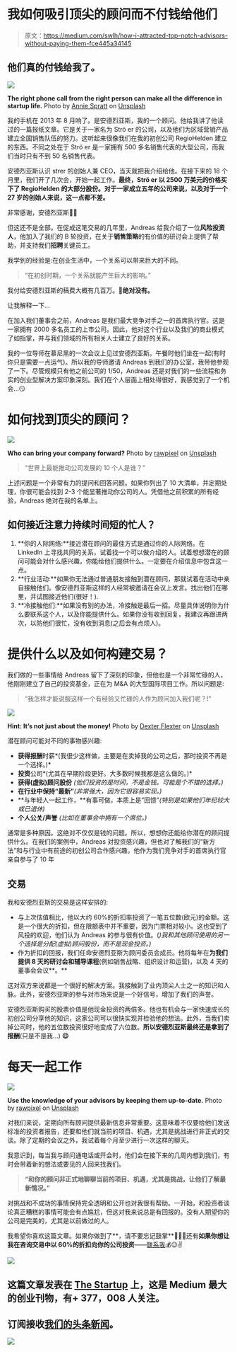 # 我如何吸引顶尖的顾问而不付钱给他们

> 原文：<https://medium.com/swlh/how-i-attracted-top-notch-advisors-without-paying-them-fce445a34145>

## 他们真的付钱给我了。

![](img/9964460650e1cbb6905a86cf810dd6da.png)

**The right phone call from the right person can make all the difference in startup life.** Photo by [Annie Spratt](https://unsplash.com/@anniespratt?utm_source=medium&utm_medium=referral) on [Unsplash](https://unsplash.com?utm_source=medium&utm_medium=referral)

我的手机在 2013 年 8 月响了。是安德烈亚斯，我的一个顾问。他给我讲了他读过的一篇报纸文章。它是关于一家名为 Strö er 的公司，以及他们为区域营销产品建立全国销售队伍的努力。这听起来很像我们在我的初创公司 RegioHelden 建立的东西。不同之处在于 Strö er 是一家拥有 500 多名销售代表的大型公司，而我们当时只有不到 50 名销售代表。

安德烈亚斯认识 strer 的创始人兼 CEO，当天就把我介绍给他。在接下来的 18 个月里，我们开了几次会，开始一起工作。**最终，Strö er 以 2500 万美元的价格买下了 RegioHelden 的大部分股份。对于一家成立五年的公司来说，以及对于一个 27 岁的创始人来说，这一点都不差。**

非常感谢，安德烈亚斯🙏😉

但这还不是全部。在促成这笔交易的几年里，Andreas 给我介绍了一位**风险投资人**，他加入了我们的 B 轮投资，在关于**销售策略**的有价值的研讨会上提供了帮助，并支持我们**招聘**关键员工。

我学到的经验是:在创业生活中，一个关系可以带来巨大的不同。

> “在初创时期，一个关系就能产生巨大的影响。”

我付给安德烈亚斯的稿费大概有几百万。💸**绝对没有。**

让我解释一下…

在加入我们董事会之前，Andreas 是我们最大竞争对手之一的首席执行官。这是一家拥有 2000 多名员工的上市公司。因此，他对这个行业以及我们的商业模式了如指掌，并与我们领域的所有相关人士建立了良好的关系。

我的一位导师在慕尼黑的一次会议上见过安德烈亚斯。午餐时他们坐在一起(有时你只是需要一点运气)。所以我的导师邀请 Andreas 到我们的办公室，我带他参观了一下。尽管规模只有他之前公司的 1/50，Andreas 还是对我们的一些流程和务实的创业型解决方案印象深刻。我们在个人层面上相处得很好，我感觉到了一个机会…😏

# 如何找到顶尖的顾问？

![](img/24e503b8186a993d6d58cf07590ab0d5.png)

**Who can bring your company forward?** Photo by [rawpixel](https://unsplash.com/@rawpixel?utm_source=medium&utm_medium=referral) on [Unsplash](https://unsplash.com?utm_source=medium&utm_medium=referral)

> “世界上最能推动公司发展的 10 个人是谁？”

上述问题是一个非常有力的提问和回答问题。如果你列出了 10 大清单，并定期处理，你很可能会找到 2-3 个能显著推动你公司的人。凭借他之前积累的所有经验，Andreas 绝对在我的名单上。

## **如何接近注意力持续时间短的忙人？**

1.  **你的人际网络:**接近潜在顾问的最佳方式是通过你的人际网络。在 LinkedIn 上寻找共同的关系，试着找一个可以做介绍的人。试着想想潜在的顾问可能会对什么感兴趣，你能给他们提供什么。一定要在介绍信息中包含这一点。
2.  **行业活动:**如果你无法通过普通朋友接触到潜在顾问，那就试着在活动中亲自接触他们。像安德烈亚斯这样的人经常被邀请在会议上发言。找出他们在哪里，并试图接近他们(很好！).
3.  **冷接触他们:**如果没有别的办法，冷接触是最后一招。尽量具体说明你为什么要联系这个人，以及你能提供什么。如果你没有收到回复，我建议再跟进两次，以防他们很忙，没有收到消息(之后会有点烦人)。

# 提供什么以及如何构建交易？

我们做的一些事情给 Andreas 留下了深刻的印象，但他也是一个非常忙碌的人，他刚刚建立了自己的投资基金，正在为 M&A 的大型国际项目工作。所以问题是:

> “我怎样才能说服这样一个有经验又忙碌的人作为顾问加入我们呢？!"

![](img/b725be69910d036086c96b95f8f66b03.png)

**Hint: It’s not just about the money!** Photo by [Dexter Flexter](https://unsplash.com/@dexterisaflexter?utm_source=medium&utm_medium=referral) on [Unsplash](https://unsplash.com?utm_source=medium&utm_medium=referral)

潜在顾问可能对不同的事物感兴趣:

*   **获得报酬**时薪*(我很少这样做，主要是在卖掉我的公司之后，那时投资不再是一个选择。)*
*   **投资**公司*(尤其在早期阶段更好。大多数时候我都是这么做的。)*
*   **获得(虚拟)顾问股份** *(他们投资的是时间，不是金钱。可能是个不错的选择。)*
*   **在行业中保持“最新”***(非常强大，因为它很容易实现。)*
*   **与年轻人一起工作，**有事可做，本质上是“回馈”*(特别是如果他们年纪较大或已退休)*
*   **个人公关/声誉** *(比如在董事会中拥有一个席位。)*

通常是多种原因。这绝对不仅仅是钱的问题。所以，想想你还能给你潜在的顾问提供什么。在我们的案例中，Andreas 对投资感兴趣，但也对了解我们的“新方法”和与行业中有前途的初创公司合作感兴趣，他作为我们竞争对手的首席执行官亲自参与了 10 年

## 交易

我和安德烈亚斯的交易是这样安排的:

*   与上次估值相比，他以大约 60%的折扣率投资了一笔五位数(欧元)的金额。这是一个很大的折扣，但在限额表中并不重要，因为门票相对较小。这也受到了风投的欢迎，他们认为 Andreas 的参与很有价值。(*)我和其他顾问使用的另一个选择是分配(虚拟)顾问股份，而不是现金投资。)*
*   作为折扣的回报，我们任命安德烈亚斯为顾问委员会成员。他将每年在**为我们提供 8 天的研讨会和辅导课程**(例如销售战略、组织设计和运营)，以及 4 天的董事会会议**。**

这对双方来说都是一个很好的解决方案。我接触到了业内顶尖人士之一的知识和人脉。此外，安德烈亚斯的参与对市场来说是一个好信号，增加了我们的声誉。

安德烈亚斯购买的股票价值是他现金投资的两倍多。他也有机会与一家快速成长的初创公司分享他的知识，这家公司可以很快实现并检验他的想法。此外，当我们卖掉公司时，他的五位数投资很好地变成了六位数。**所以安德烈亚斯最终还是拿到了报酬**(只是不是我…) **😉**

# 每天一起工作

![](img/9d357006b5532017e55a5c8ed422eb49.png)

**Use the knowledge of your advisors by keeping them up-to-date.** Photo by [rawpixel](https://unsplash.com/@rawpixel?utm_source=medium&utm_medium=referral) on [Unsplash](https://unsplash.com?utm_source=medium&utm_medium=referral)

对我们来说，定期向所有顾问提供最新信息非常重要。这意味着不仅要给他们发送标准的投资者报告，还要和他们就当前的项目、机遇，尤其是挑战进行非正式的交谈。除了定期的会议之外，我试着每个月至少进行一次这样的聊天。

我意识到，每当我与顾问通电话或开会时，他们会在接下来的几周内想到我们，有时会带着新的想法或要见的人回来找我们。

> **“和你的顾问非正式地聊聊当前的项目、机遇，尤其是挑战，让他们了解最新情况。”**

对挑战和不成功的事情保持完全透明和公开也对我很有帮助。一开始，和投资者谈论真正糟糕的事情可能会有点尴尬，但这对我来说总是有回报的。没有人期望你的公司是完美的，尤其是以前做过的人。

我希望你喜欢这篇文章。如果你做到了**，请不要忘记鼓掌**👏🙏😊还有**如果你想让我在咨询交易中以 60%的折扣向你的公司投资**——[联系我](https://www.linkedin.com/in/eyser/)💰😉✌️

[![](img/308a8d84fb9b2fab43d66c117fcc4bb4.png)](https://medium.com/swlh)

## 这篇文章发表在 [The Startup](https://medium.com/swlh) 上，这是 Medium 最大的创业刊物，有+ 377，008 人关注。

## 订阅接收[我们的头条新闻](http://growthsupply.com/the-startup-newsletter/)。

[![](img/b0164736ea17a63403e660de5dedf91a.png)](https://medium.com/swlh)